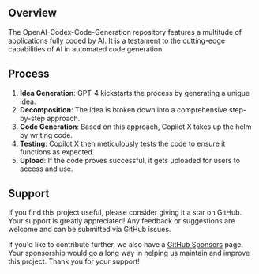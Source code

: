 ## Overview
The OpenAI-Codex-Code-Generation repository features a multitude of applications fully coded by AI. It is a testament to the cutting-edge capabilities of AI in automated code generation.

## Process 
1. **Idea Generation**: GPT-4 kickstarts the process by generating a unique idea.
2. **Decomposition**: The idea is broken down into a comprehensive step-by-step approach.
3. **Code Generation**: Based on this approach, Copilot X takes up the helm by writing code.
4. **Testing**: Copilot X then meticulously tests the code to ensure it functions as expected.
5. **Upload**: If the code proves successful, it gets uploaded for users to access and use.

## Support
If you find this project useful, please consider giving it a star on GitHub. Your support is greatly appreciated! Any feedback or suggestions are welcome and can be submitted via GitHub issues. 

If you'd like to contribute further, we also have a [GitHub Sponsors](https://github.com/sponsors/nanowell) page. Your sponsorship would go a long way in helping us maintain and improve this project. Thank you for your support!
